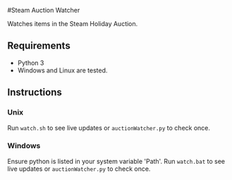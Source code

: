 #Steam Auction Watcher

Watches items in the Steam Holiday Auction.

## Requirements

*   Python 3
*   Windows and Linux are tested.

## Instructions

### Unix

Run `watch.sh` to see live updates or `auctionWatcher.py` to check once.

### Windows

Ensure python is listed in your system variable 'Path'.
Run `watch.bat` to see live updates or `auctionWatcher.py` to check once.
